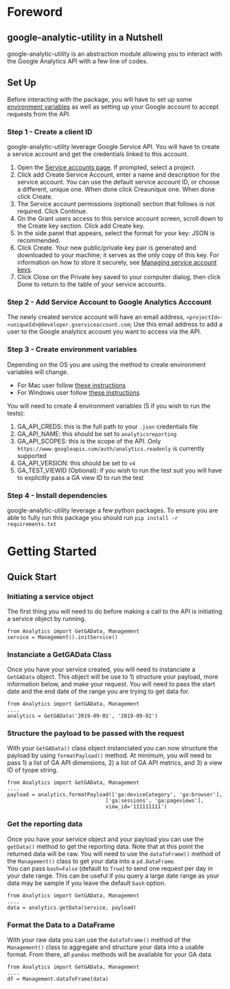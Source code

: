 # Foreword
## google-analytic-utility in a Nutshell
google-analytic-utility is an abstraction module allowing you to interact with the Google Analytics API with a few line of codes. 

## Set Up
Before interacting with the package, you will have to set up some [environment variables](https://en.wikipedia.org/wiki/Environment_variable) as well as setting up your Google account to accept requests from the API.  
### Step 1 - Create a client ID
google-analytic-utility leverage Google Service API. You will have to create a service account and get the credentials linked to this account.
1) Open the [Service accounts page](https://console.developers.google.com/iam-admin/serviceaccounts). If prompted, select a project.  
2) Click add Create Service Account, enter a name and description for the service account. You can use the default service account ID, or choose a different, unique one. When done click Creaunique one. When done click Create.  
3) The Service account permissions (optional) section that follows is not required. Click Continue.  
4) On the Grant users access to this service account screen, scroll down to the Create key section. Click add Create key.  
5) In the side panel that appears, select the format for your key: JSON is recommended.  
6) Click Create. Your new public/private key pair is generated and downloaded to your machine; it serves as the only copy of this key. For information on how to store it securely, see [Managing service account keys](https://cloud.google.com/iam/docs/understanding-service-accounts#managing_service_account_keys).  
7) Click Close on the Private key saved to your computer dialog, then click Done to return to the table of your service accounts.  

### Step 2 - Add Service Account to Google Analytics Acccount
The newly created service account will have an email address, `<projectId>-<uniqueId>@developer.gserviceaccount.com`; Use this email address to add a user to the Google analytics account you want to access via the API. 

### Step 3 - Create environment variables
Depending on the OS you are using the method to create environment variables will change. 
* For Mac user follow [these instructions](https://stackoverflow.com/questions/7501678/set-environment-variables-on-mac-os-x-lion)  
* For Windows user follow [these instructions](https://superuser.com/questions/949560/how-do-i-set-system-environment-variables-in-windows-10)

You will need to create 4 environment variables (5 if you wish to run the tests):
1) GA_API_CREDS: this is the full path to your `.json` credentials file  
2) GA_API_NAME: this should be set to `analyticsreporting`  
3) GA_API_SCOPES: this is the scope of the API. Only `https://www.googleapis.com/auth/analytics.readonly` is currently supported  
4) GA_API_VERSION: this should be set to `v4`  
5) GA_TEST_VIEWID (Optional): if you wish to run the test suit you will have to explicitly pass a GA view ID to run the test  

### Step 4 - Install dependencies
google-analytic-utility leverage a few python packages. To ensure you are able to fully run this package you should run `pip install -r requirements.txt`


# Getting Started
## Quick Start
### Initiating a service object
The first thing you will need to do before making a call to the API is initiating a service object by running.  
```
from Analytics import GetGAData, Management
service = Management().initService()
```

### Instanciate a GetGAData Class
Once you have your service created, you will need to instanciate a `GetGAData` object. This object will be use to 1) structure your payload, more information below, and make your request. 
You will need to pass the start date and the end date of the range you are trying to get data for.  
```
from Analytics import GetGAData, Management
....
analytics = GetGAData('2019-09-01', '2019-09-02')
```

### Structure the payload to be passed with the request
With your `GetGAData()` class object instanciated you can now structure the payload by using `formatPayload()` method. At minimum, you will need to pass 1) a list of GA API dimensions, 2) a list of GA API metrics, and 3) a view ID of tyope string.  
```
from Analytics import GetGAData, Management
....
payload = analytics.formatPayload(['ga:deviceCategory', 'ga:browser'],
                                ['ga:sessions', 'ga:pageviews'],
                                view_id='111111111')
```

### Get the reporting data
Once you have your service object and your payload you can use the `getData()` method to get the reporting data. Note that at this point the returned data will be raw. You will need to use the `dataToFrame()` method of the `Management()` class to get your data into a `pd.DataFrame`.  
You can pass `bash=False` (default to `True`) to send one request per day in your date range. This can be useful if you query a large date range as your data may be sample if you leave the default `bash` option.  
```
from Analytics import GetGAData, Management
....
data = analytics.getData(service, payload)
```

### Format the Data to a DataFrame
With your raw data you can use the `dataToFrame()` method of the `Management()` class to aggregate and structure your data into a usable format. From there, all `pandas` methods will be available for your GA data.  
```
from Analytics import GetGAData, Management
....
df = Management.dataToFrame(data)
```
